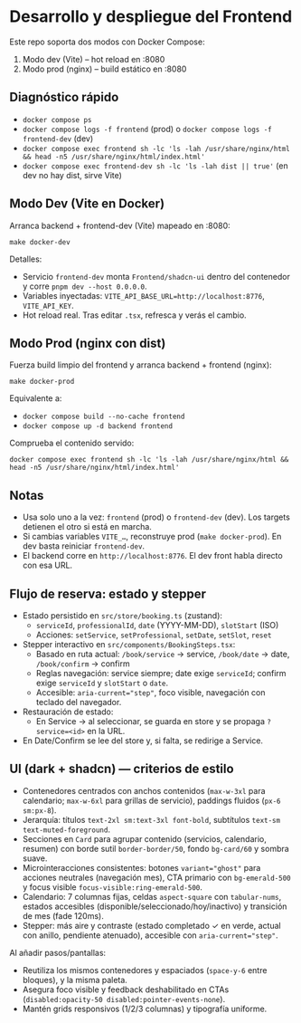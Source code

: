 # Desarrollo y despliegue del Frontend

Este repo soporta dos modos con Docker Compose:

1) Modo dev (Vite) – hot reload en :8080
2) Modo prod (nginx) – build estático en :8080

## Diagnóstico rápido

- `docker compose ps`
- `docker compose logs -f frontend` (prod) o `docker compose logs -f frontend-dev` (dev)
- `docker compose exec frontend sh -lc 'ls -lah /usr/share/nginx/html && head -n5 /usr/share/nginx/html/index.html'`
- `docker compose exec frontend-dev sh -lc 'ls -lah dist || true'` (en dev no hay dist, sirve Vite)

## Modo Dev (Vite en Docker)

Arranca backend + frontend-dev (Vite) mapeado en :8080:

```
make docker-dev
```

Detalles:
- Servicio `frontend-dev` monta `Frontend/shadcn-ui` dentro del contenedor y corre `pnpm dev --host 0.0.0.0`.
- Variables inyectadas: `VITE_API_BASE_URL=http://localhost:8776`, `VITE_API_KEY`.
- Hot reload real. Tras editar `.tsx`, refresca y verás el cambio.

## Modo Prod (nginx con dist)

Fuerza build limpio del frontend y arranca backend + frontend (nginx):

```
make docker-prod
```

Equivalente a:
- `docker compose build --no-cache frontend`
- `docker compose up -d backend frontend`

Comprueba el contenido servido:

```
docker compose exec frontend sh -lc 'ls -lah /usr/share/nginx/html && head -n5 /usr/share/nginx/html/index.html'
```

## Notas

- Usa solo uno a la vez: `frontend` (prod) o `frontend-dev` (dev). Los targets detienen el otro si está en marcha.
- Si cambias variables `VITE_…`, reconstruye prod (`make docker-prod`). En dev basta reiniciar `frontend-dev`.
- El backend corre en `http://localhost:8776`. El dev front habla directo con esa URL.

## Flujo de reserva: estado y stepper

- Estado persistido en `src/store/booking.ts` (zustand):
  - `serviceId`, `professionalId`, `date` (YYYY-MM-DD), `slotStart` (ISO)
  - Acciones: `setService`, `setProfessional`, `setDate`, `setSlot`, `reset`
- Stepper interactivo en `src/components/BookingSteps.tsx`:
  - Basado en ruta actual: `/book/service` → service, `/book/date` → date, `/book/confirm` → confirm
  - Reglas navegación: service siempre; date exige `serviceId`; confirm exige `serviceId` y `slotStart` o `date`.
  - Accesible: `aria-current="step"`, foco visible, navegación con teclado del navegador.
- Restauración de estado:
  - En Service → al seleccionar, se guarda en store y se propaga `?service=<id>` en la URL.
- En Date/Confirm se lee del store y, si falta, se redirige a Service.

## UI (dark + shadcn) — criterios de estilo

- Contenedores centrados con anchos contenidos (`max-w-3xl` para calendario; `max-w-6xl` para grillas de servicio), paddings fluidos (`px-6 sm:px-8`).
- Jerarquía: títulos `text-2xl sm:text-3xl font-bold`, subtítulos `text-sm text-muted-foreground`.
- Secciones en `Card` para agrupar contenido (servicios, calendario, resumen) con borde sutil `border-border/50`, fondo `bg-card/60` y sombra suave.
- Microinteracciones consistentes: botones `variant="ghost"` para acciones neutrales (navegación mes), CTA primario con `bg-emerald-500` y focus visible `focus-visible:ring-emerald-500`.
- Calendario: 7 columnas fijas, celdas `aspect-square` con `tabular-nums`, estados accesibles (disponible/seleccionado/hoy/inactivo) y transición de mes (fade 120ms).
- Stepper: más aire y contraste (estado completado ✓ en verde, actual con anillo, pendiente atenuado), accesible con `aria-current="step"`.

Al añadir pasos/pantallas:
- Reutiliza los mismos contenedores y espaciados (`space-y-6` entre bloques), y la misma paleta.
- Asegura foco visible y feedback deshabilitado en CTAs (`disabled:opacity-50 disabled:pointer-events-none`).
- Mantén grids responsivos (1/2/3 columnas) y tipografía uniforme.
